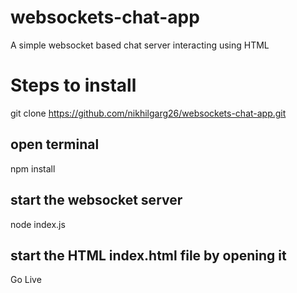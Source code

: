 # websockets-chat-app
A simple websocket based chat server interacting using HTML

# Steps to install
git clone https://github.com/nikhilgarg26/websockets-chat-app.git

## open terminal 
npm install

## start the websocket server
node index.js

## start the HTML index.html file by opening it
Go Live
